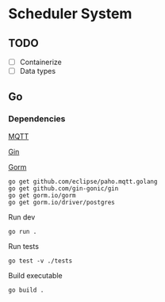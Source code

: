 # Scheduler System

## TODO

- [ ] Containerize
- [ ] Data types

## Go

### Dependencies

[MQTT](https://github.com/eclipse/paho.mqtt.golang)

[Gin](https://github.com/gin-gonic/gin)

[Gorm](https://github.com/go-gorm/gorm)

````shell
go get github.com/eclipse/paho.mqtt.golang
go get github.com/gin-gonic/gin
go get gorm.io/gorm
go get gorm.io/driver/postgres
````

Run dev

````shell
go run .
````

Run tests

````shell
go test -v ./tests
````

Build executable

````shell
go build .
````
